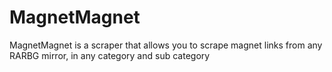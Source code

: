 # MagnetMagnet
MagnetMagnet is a scraper that allows you to scrape magnet links from any RARBG mirror, in any category and sub category
